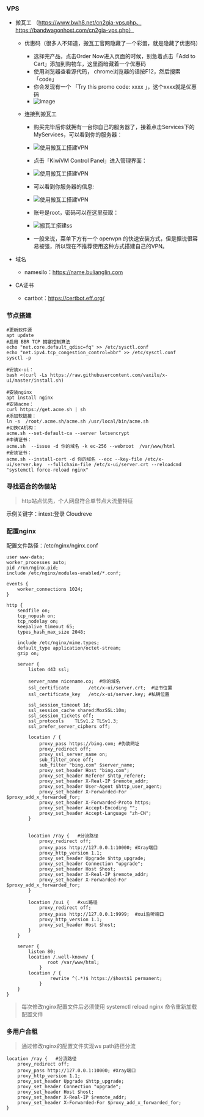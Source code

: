 ### VPS

- 搬瓦工 （https://www.bwh8.net/cn2gia-vps.php、https://bandwagonhost.com/cn2gia-vps.php）

  - 优惠码（很多人不知道，搬瓦工官网隐藏了一个彩蛋，就是隐藏了优惠码）

    - 选择完产品，点击Order Now进入页面的时候，别急着点击「Add to Cart」添加到购物车，这里面暗藏着一个优惠码
    - 使用浏览器查看源代码， chrome浏览器的话按F12，然后搜索「code」
    - 你会发现有一个 「Try this promo code: xxxx 」，这个xxxx就是优惠码
    - ![image](https://github.com/koearl/vpn/assets/21996270/dced74f8-c587-476e-9fb9-700b9dfc87e4)

  - 连接到搬瓦工

    - 购买完毕后你就拥有一台你自己的服务器了，接着点击Services下的MyServices，可以看到你的服务器：

    - ![使用搬瓦工搭建VPN](https://camo.githubusercontent.com/a705a235b477b6f98de91acea6ceaa851793cf9f19d01fbb412e1787109ffb1f/68747470733a2f2f776973746265616e2e6769746875622e696f2f696d616765732f76706e362e706e67)

    - 点击「KiwiVM Control Panel」进入管理界面：

    - ![使用搬瓦工搭建VPN](https://camo.githubusercontent.com/e1858aa95a56c97f47428ed6d65cb7de0039f63065f32eae24f6949a17cfba95/68747470733a2f2f776973746265616e2e6769746875622e696f2f696d616765732f76706e372e706e67)

    - 可以看到你服务器的信息:

    - ![使用搬瓦工搭建VPN](https://camo.githubusercontent.com/df80b177ebff9683bbe7ed1c4550cb8fa78f02a7d1d5478f5829050ea5c8e793/68747470733a2f2f776973746265616e2e6769746875622e696f2f696d616765732f76706e392e706e67)

    - 账号是root，密码可以在这里获取：

    - ![搬瓦工搭建ss](https://camo.githubusercontent.com/612e378ee083b0a95c14260af20fadebe74c5b621c1c785069c16ad0e26c746b/68747470733a2f2f776973746265616e2e6769746875622e696f2f696d616765732f706963322e706e67)

    - 一般来说，菜单下方有一个 openvpn 的快速安装方式，但是据说很容易被强，所以现在不推荐使用这种方式搭建自己的VPN。

       

- 域名

  -  namesilo：https://name.bulianglin.com

- CA证书

  -  cartbot：https://certbot.eff.org/



### 节点搭建

```
#更新软件源
apt update
#启用 BBR TCP 拥塞控制算法
echo "net.core.default_qdisc=fq" >> /etc/sysctl.conf
echo "net.ipv4.tcp_congestion_control=bbr" >> /etc/sysctl.conf
sysctl -p

#安装x-ui：
bash <(curl -Ls https://raw.githubusercontent.com/vaxilu/x-ui/master/install.sh)

#安装nginx
apt install nginx
#安装acme：
curl https://get.acme.sh | sh
#添加软链接：
ln -s  /root/.acme.sh/acme.sh /usr/local/bin/acme.sh
#切换CA机构： 
acme.sh --set-default-ca --server letsencrypt
#申请证书： 
acme.sh  --issue -d 你的域名 -k ec-256 --webroot  /var/www/html
#安装证书：
acme.sh --install-cert -d 你的域名 --ecc --key-file /etc/x-ui/server.key  --fullchain-file /etc/x-ui/server.crt --reloadcmd "systemctl force-reload nginx"
```

### 寻找适合的伪装站

> http站点优先，个人网盘符合单节点大流量特征

示例关键字：intext:登录 Cloudreve

### 配置nginx

配置文件路径：/etc/nginx/nginx.conf

```
user www-data;
worker_processes auto;
pid /run/nginx.pid;
include /etc/nginx/modules-enabled/*.conf;

events {
    worker_connections 1024;
}

http {
    sendfile on;
    tcp_nopush on;
    tcp_nodelay on;
    keepalive_timeout 65;
    types_hash_max_size 2048;

    include /etc/nginx/mime.types;
    default_type application/octet-stream;
    gzip on;

    server {
        listen 443 ssl;
        
        server_name nicename.co;  #你的域名
        ssl_certificate       /etc/x-ui/server.crt;  #证书位置
        ssl_certificate_key   /etc/x-ui/server.key; #私钥位置
        
        ssl_session_timeout 1d;
        ssl_session_cache shared:MozSSL:10m;
        ssl_session_tickets off;
        ssl_protocols    TLSv1.2 TLSv1.3;
        ssl_prefer_server_ciphers off;

        location / {
            proxy_pass https://bing.com; #伪装网址
            proxy_redirect off;
            proxy_ssl_server_name on;
            sub_filter_once off;
            sub_filter "bing.com" $server_name;
            proxy_set_header Host "bing.com";
            proxy_set_header Referer $http_referer;
            proxy_set_header X-Real-IP $remote_addr;
            proxy_set_header User-Agent $http_user_agent;
            proxy_set_header X-Forwarded-For $proxy_add_x_forwarded_for;
            proxy_set_header X-Forwarded-Proto https;
            proxy_set_header Accept-Encoding "";
            proxy_set_header Accept-Language "zh-CN";
        }


        location /ray {   #分流路径
            proxy_redirect off;
            proxy_pass http://127.0.0.1:10000; #Xray端口
            proxy_http_version 1.1;
            proxy_set_header Upgrade $http_upgrade;
            proxy_set_header Connection "upgrade";
            proxy_set_header Host $host;
            proxy_set_header X-Real-IP $remote_addr;
            proxy_set_header X-Forwarded-For $proxy_add_x_forwarded_for;
        }
        
        location /xui {   #xui路径
            proxy_redirect off;
            proxy_pass http://127.0.0.1:9999;  #xui监听端口
            proxy_http_version 1.1;
            proxy_set_header Host $host;
        }
    }

    server {
        listen 80;
        location /.well-known/ {
               root /var/www/html;
            }
        location / {
                rewrite ^(.*)$ https://$host$1 permanent;
            }
    }
}
```

> 每次修改nginx配置文件后必须使用 systemctl reload nginx 命令重新加载配置文件

### 多用户合租

> 通过修改nginx的配置文件实现ws path路径分流

```
location /ray {   #分流路径
    proxy_redirect off;
    proxy_pass http://127.0.0.1:10000; #Xray端口
    proxy_http_version 1.1;
    proxy_set_header Upgrade $http_upgrade;
    proxy_set_header Connection "upgrade";
    proxy_set_header Host $host;
    proxy_set_header X-Real-IP $remote_addr;
    proxy_set_header X-Forwarded-For $proxy_add_x_forwarded_for;
}
```

